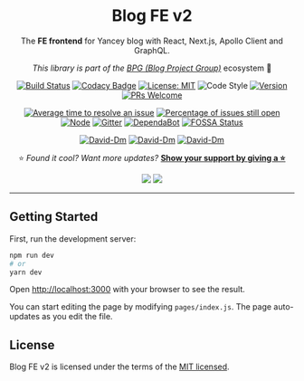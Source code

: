 <div align="center">

# Blog FE v2

The **FE frontend** for Yancey blog with React, Next.js, Apollo Client and GraphQL.

_This library is part of the [BPG (Blog Project Group)](https://github.com/Yancey-Blog)_ ecosystem 📖

[![Build Status](https://travis-ci.com/Yancey-Blog/blog-fe-v2.svg?branch=master)](https://travis-ci.com/Yancey-Blog/blog-fe-v2)
[![Codacy Badge](https://api.codacy.com/project/badge/Grade/8301052718f145cb9be68a6a28717f41)](https://www.codacy.com/app/YanceyOfficial/blog-fe-v2?utm_source=github.com&utm_medium=referral&utm_content=Yancey-Blog/blog-fe-v2&utm_campaign=Badge_Grade)
[![License: MIT](https://img.shields.io/badge/License-MIT-green.svg)](https://opensource.org/licenses/MIT)
![Code Style](https://camo.githubusercontent.com/c83b8df34339bd302b7fd3fbb631f99ba25f87f8/68747470733a2f2f696d672e736869656c64732e696f2f62616467652f636f64655f7374796c652d70726574746965722d6666363962342e737667)
[![Version](https://img.shields.io/badge/version-1.7.0-blue.svg)](https://github.com/Yancey-Blog/blog-fe-v2)
[![PRs Welcome](https://img.shields.io/badge/PRs-welcome-green.svg)](https://github.com/Yancey-Blog/BLOG_FE/pulls)

[![Average time to resolve an issue](https://isitmaintained.com/badge/resolution/Yancey-Blog/blog-fe-v2.svg)](https://isitmaintained.com/project/Yancey-Blog/blog-fe-v2)
[![Percentage of issues still open](https://isitmaintained.com/badge/open/Yancey-Blog/blog-fe-v2.svg)](https://isitmaintained.com/project/Yancey-Blog/blog-fe-v2)
[![Node](https://img.shields.io/badge/node-%3E%3D12.16.0-orange.svg)](https://nodejs.org/en/)
[![Gitter](https://badges.gitter.im/yancey-official/community.svg)](https://gitter.im/yancey-official/community?utm_source=badge&utm_medium=badge&utm_campaign=pr-badge)
[![DependaBot](https://camo.githubusercontent.com/1fe7004c016a5ab641008b9579409c784eaa1725/68747470733a2f2f696d672e736869656c64732e696f2f62616467652f446570656e6461626f742d656e61626c65642d626c75652e737667)](https://dependabot.com/)
[![FOSSA Status](https://app.fossa.com/api/projects/git%2Bgithub.com%2FYancey-Blog%2Fblog-fe-v2.svg?type=shield)](https://app.fossa.com/projects/git%2Bgithub.com%2FYancey-Blog%2Fblog-fe-v2?ref=badge_shield)

[![David-Dm](https://david-dm.org/Yancey-Blog/blog-fe-v2.svg)](https://david-dm.org/Yancey-Blog/blog-fe-v2)
[![David-Dm](https://david-dm.org/Yancey-Blog/blog-fe-v2/dev-status.svg)](https://david-dm.org/ant-design/ant-design?type=dev)
[![David-Dm](https://david-dm.org/Yancey-Blog/blog-fe-v2/peer-status.svg)](https://david-dm.org/ant-design/ant-design?type=peer)

⭐️ _Found it cool? Want more updates?_ [**Show your support by giving a ⭐️**](https://github.com/Yancey-Blog/blog-fe-v2/stargazers)

<a href="https://www.paypal.me/yanceyleo" target="_blank"><img src="https://img.shields.io/badge/Donate-PayPal-ff3f59.svg"/></a>
<a href="https://twitter.com/YanceyOfficial" target="_blank"><img src="https://img.shields.io/twitter/follow/YanceyOfficial.svg?style=social&label=Follow"></a>

</div>

---

## Getting Started

First, run the development server:

```bash
npm run dev
# or
yarn dev
```

Open [http://localhost:3000](http://localhost:3000) with your browser to see the result.

You can start editing the page by modifying `pages/index.js`. The page auto-updates as you edit the file.

## License

Blog FE v2 is licensed under the terms of the [MIT licensed](https://opensource.org/licenses/MIT).

